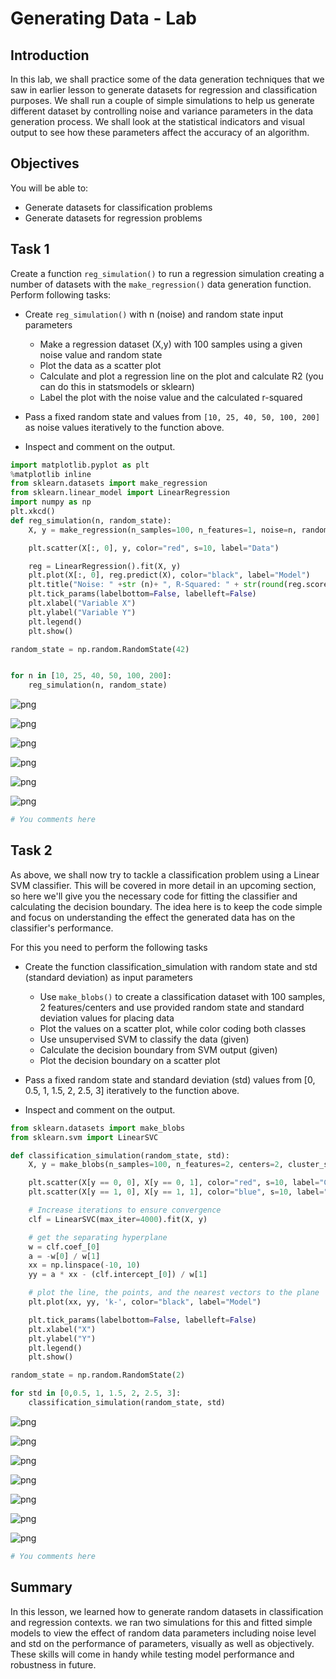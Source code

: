 
# Generating Data - Lab

## Introduction

In this lab, we shall practice some of the data generation techniques that we saw in earlier lesson to generate datasets for regression and classification purposes. We shall run a couple of simple simulations to help us generate different dataset by controlling noise and variance parameters in the data generation process. We shall look at the statistical indicators and visual output to see how these parameters affect the accuracy of an algorithm. 

## Objectives
You will be able to:

- Generate datasets for classification problems
- Generate datasets for regression problems

## Task 1

Create a function `reg_simulation()` to run a regression simulation creating a number of datasets with the `make_regression()` data generation function. Perform following tasks:

* Create `reg_simulation()` with n (noise) and random state input parameters
    * Make a regression dataset (X,y) with 100 samples using a given noise value and random state
    * Plot the data as a scatter plot 
    * Calculate and plot a regression line on the plot and calculate R2 (you can do this in statsmodels or sklearn)
    * Label the plot with the noise value and the calculated r-squared
    
* Pass a fixed random state and values from `[10, 25, 40, 50, 100, 200]` as noise values iteratively to the function above. 
* Inspect and comment on the output.


```python
import matplotlib.pyplot as plt
%matplotlib inline
from sklearn.datasets import make_regression
from sklearn.linear_model import LinearRegression
import numpy as np
plt.xkcd()
def reg_simulation(n, random_state):
    X, y = make_regression(n_samples=100, n_features=1, noise=n, random_state=random_state)

    plt.scatter(X[:, 0], y, color="red", s=10, label="Data")

    reg = LinearRegression().fit(X, y)
    plt.plot(X[:, 0], reg.predict(X), color="black", label="Model")
    plt.title("Noise: " +str (n)+ ", R-Squared: " + str(round(reg.score(X,y), 2)))
    plt.tick_params(labelbottom=False, labelleft=False)
    plt.xlabel("Variable X")
    plt.ylabel("Variable Y")
    plt.legend()
    plt.show()

random_state = np.random.RandomState(42)


for n in [10, 25, 40, 50, 100, 200]:
    reg_simulation(n, random_state)
```


![png](index_files/index_3_0.png)



![png](index_files/index_3_1.png)



![png](index_files/index_3_2.png)



![png](index_files/index_3_3.png)



![png](index_files/index_3_4.png)



![png](index_files/index_3_5.png)



```python
# You comments here 
```

## Task 2

As above, we shall now try to tackle a classification problem using a Linear SVM classifier. This will be covered in more detail in an upcoming section, so here we'll give you the necessary code for fitting the classifier and calculating the decision boundary. The idea here is to keep the code simple and focus on understanding the effect the generated data has on the classifier's performance. 

For this you need to perform the following tasks 
* Create the function classification_simulation with random state and std (standard deviation) as input parameters
    * Use `make_blobs()` to create a classification dataset with 100 samples, 2 features/centers and use provided random state and standard deviation values for placing data
    * Plot the values on a scatter plot, while color coding both classes
    * Use unsupervised SVM to classify the data (given)
    * Calculate the decision boundary from SVM output (given)
    * Plot the decision boundary on a scatter plot
   
* Pass a fixed random state and standard deviation (std) values from [0, 0.5, 1, 1.5, 2, 2.5, 3] iteratively to the function above.

* Inspect and comment on the output.



```python
from sklearn.datasets import make_blobs
from sklearn.svm import LinearSVC

def classification_simulation(random_state, std):
    X, y = make_blobs(n_samples=100, n_features=2, centers=2, cluster_std=std, random_state=random_state)

    plt.scatter(X[y == 0, 0], X[y == 0, 1], color="red", s=10, label="Class A")
    plt.scatter(X[y == 1, 0], X[y == 1, 1], color="blue", s=10, label="Class B")

    # Increase iterations to ensure convergence
    clf = LinearSVC(max_iter=4000).fit(X, y)

    # get the separating hyperplane
    w = clf.coef_[0]
    a = -w[0] / w[1]
    xx = np.linspace(-10, 10)
    yy = a * xx - (clf.intercept_[0]) / w[1]

    # plot the line, the points, and the nearest vectors to the plane
    plt.plot(xx, yy, 'k-', color="black", label="Model")

    plt.tick_params(labelbottom=False, labelleft=False)
    plt.xlabel("X")
    plt.ylabel("Y")
    plt.legend()
    plt.show()

random_state = np.random.RandomState(2)

for std in [0,0.5, 1, 1.5, 2, 2.5, 3]:
    classification_simulation(random_state, std)
```


![png](index_files/index_6_0.png)



![png](index_files/index_6_1.png)



![png](index_files/index_6_2.png)



![png](index_files/index_6_3.png)



![png](index_files/index_6_4.png)



![png](index_files/index_6_5.png)



![png](index_files/index_6_6.png)



```python
# You comments here 
```

## Summary 

In this lesson, we learned how to generate random datasets in classification and regression contexts. we ran two simulations for this and fitted simple models to view the effect of random data parameters including noise level and std on the performance of parameters, visually as well as objectively. These skills will come in handy while testing model performance and robustness in future. 
